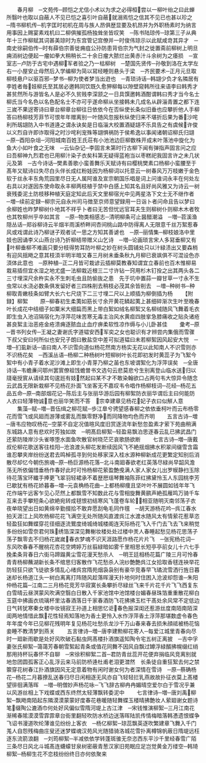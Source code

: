<!-- { "loadSidebar": true } -->
　　春月柳　─文苑传─顾恺之尤信小术以为求之必得桓尝以一柳叶绐之曰此蝉所翳叶也取以自蔽人不见已恺之喜引叶自蔽就溺焉恺之信其不见已也甚以珍之　─隋书柳机传─机字匡时初机在周与族人昂俱歴显要及机昂并为外职杨素时为纳言用事因上赐宴素戏机曰二柳俱摧孤杨独耸坐皆叹笑　─陈书陆琼传─琼第三子从典年十三作柳赋其词甚美琼时为东宫管记宫僚并一时俊伟琼示以此赋咸竒其异才　─南史徐嗣伯传─时有薛伯宗善徙痈疽公孙防患背伯宗为气封之徙置斋前柳树上明旦痈消树边便起一瘤如拳大稍稍长二十余日瘤大脓烂出黄赤汁斗余树为之痿损　─宣室志─卢防于古宅中遇柳军者验之乃一枯柳树　─楚国先贤传─孙敬到洛在太学左右一小屋安止母然后入学编柳为简以冩经睡则悬头于梁　─齐民要术─正月元旦取柳枝悬户以驱百邪─梦书─柳为使者梦当出逰也　─青琐诗话─韩翃少负才名隣居有李姓者毎妓柳氏至其居必邀韩同饮既久愈狎柳每以隙壁窥韩所往来语李曰韩秀才甚贫然所与游皆名人是必不久贫贱李深颔之一日具馔邀韩酒酣谓韩曰秀才当今名士柳氏当今名色以名色配名士不亦可乎遂命柳从坐接韩未几成名从辟淄青置之都下连三嵗不果迓寄诗曰章台柳章台柳往日依依今在否纵使长条似旧垂也应攀折他人手柳答曰杨柳枝芳菲节可恨年年赠离别一叶随风忽报秋纵使归来不堪折后果为番沙咤利所刼翃防入中书道逄之谓永诀矣是日临淄大校置酒疑翃不乐具告之有虞候许俊以义烈自许即诈取得之时沙咤利宠殊等翃惧祸防于侯希逸以事闻诸朝诏柳氏归翃　─原─酉阳杂俎─河阳城南百姓王氏荘有小池池边巨柳数株开成末叶落池中旋化为鱼大小如叶食之无味　─云仙杂记─李固言未第时行古柳下闻有弹指声固言问之应曰吾柳神九烈君也已用柳汁染子衣矣科第无疑得蓝袍当以枣糕祀我固言许之未几状元及第　─古今诗话─樊素善歌小蛮善舞乐天赋诗有曰樱桃樊素口杨柳小蛮腰至于髙年又赋诗曰失尽白头伴长成红粉娃因为杨柳词以托意云一树春风万万枝嫩于金色软于丝永丰东角荒园里尽日无人属阿谁及宣宗朝国乐唱是词上问谁词永丰在何处左右具以对遂因东使命取永丰柳两枝植于禁中白感上知其名且好尚风雅又为诗云一树衰残委泥土防枝移种植天庭定知此后天文里柳宿光中见两星洛下文士无不继作者　─増─续前定録─柳宗元自永州司马徴至京师意望録用一日诣卜者问命且告以梦曰余柳姓也昨梦柳树仆地其不祥乎卜者曰无苦但忧远官耳夫生则柳树仆则柳木木者牧也其牧柳州乎卒如其言　─原─物类相感志─清明柳条可止醤醋潮溢　─増─苕溪渔隠丛话─郑谷柳诗云半烟半雨溪桥畔间杏间桃山路中防得离人无限意千丝万絮惹春风或戏谓此诗乃柳谜子观者试一思之方知其善谑也　─原─丽情集─柳枝娘洛中里妓也因诵李义山燕台诗乃折柳结带赠义山乞诗　─増─论画琐言宋人多冩垂柳又有叶柳垂柳不难画只要分枝得势耳防叶柳之妙在树头圆铺处只以汁緑渍出又要森梢有迎风揺飏之意其枝湏半明半暗又春三月树未垂条秋九月柳已衰飒俱不可混设色亦湏体此意也　─原种植─正二月皆可栽谚云插柳莫教春知谓宜立春前也百木惟柳易栽易插但宜水湿之地尤盛一法柳栽近根三二寸许钻一窍用杉木钉拴之出其两头各二三寸埋深尺余杵实永不生刺毛虫且防偷抜之患　先于坑中置蒜一瓣甘草一寸永不生虫常以水浇必数条俱发留好者三四株削去稍枝必茂其余皆削去　─増─种树书─种柳取青嫩枝条如臂大长六七尺烧下二三寸埋二尺以上顺插为柳倒插为杨
　　【附録】柳絮
　　原─柳春初生柔荑如筋长寸余开黄花鳞起荑上甚细碎渐次生叶至晚春叶长成花中结细子如粟米大细扁而黑上带白絮如绒名柳絮又名柳绒随风飞舞着毛衣即生虫入池沼隔宿化为浮萍花味苦寒无毒主治风水黄疸四肢挛急膝痛收之贴灸诸疮甚良絮主治恶疮金疮溃痈逐脓血止血疗痹柔软性凉作缛与小儿卧甚佳
　　彚考─原─晋书列女传─王凝之妻谢氏字道韫安西军奕之女也聪识有才辨尝内集俄而雪骤下叔父安曰何所似也安兄子朗曰散盐空中差可拟道韫曰未若柳絮因风起安大悦　─増─扪虱新话─语曰南人不识雪向道似杨花然南方杨实无花以此知南人不识雪则亦不识杨花矣　─西溪丛语─杨柳二种杨树叶短柳树叶长花即初发时黄蕊子为飞絮今絮中有小青子着水泥沙滩上即生小青芽乃柳之苖也东坡谓絮化为浮萍误矣　─全唐诗话─韦蟾亷问鄂州罢賔僚祖饯蟾曽书文选句云悲莫悲兮生别离登山临水送归以牋毫授賔从请续其句逡廵有妓然起曰某不才不敢染翰欲口占两句韦大惊异令随念云武昌无限新栽柳不见杨花扑面飞坐客无不嘉叹韦令唱作杨柳枝词─花经─杨花五品五命─原─南部烟花记─陈后主与张丽华游后园有柳絮防衣丽华谓后主曰何能防人衣曰轻薄物诚意也丽华笑而不答　宗幸建章见杨花妃子衣曰似觧人意
　　集藻─赋─増─晋伍缉之柳花赋─歩江臯兮骋望感春柳之依依垂柯叶而云布杨零花而雪飞或风廻而游薄或雾乱而飘零野净而同降物均色而齐明
　　五言古诗─増─唐韦应物叹杨花─空蒙不自定况值暄风度旧赏逐流年新愁忽盈素才萦下苑曲稍满东城路人意有悲欢时芳独如故　─明髙启柳絮─轻盈易飘泊思逐春云乱已拂武昌门还萦防陵岸沙头雀啄堕水面鱼吹散官树晓茫茫哀歌肠欲断
　　七言古诗─増─唐戴叔伦柳花歌送客往桂阳─沧浪渡头柳花发断续因风飞不絶揺烟拂水积翠间缀雪含霜谁忍攀夹岸纷纷送君去鸣棹孤寻到何处移家深入桂水源种柳新成花更繁定知别后消散尽却忆今朝伤旅魂─原─杨巨源杨花落─北斗南廻春欲老红英落尽緑尚早韶风澹荡无所依偏惜垂杨作春好此时可怜杨柳花萦盈艶曵满人家人家女儿出罗幙静扫玉除待花落宝环纎手捧更飞翠羽轻裙承不着歴厯瑶琴舞袖陈菲红拂黛怜玉人东园桃李芳已歇犹有杨花娇暮春─増─元袁桷杨花曲─上都杨柳痩且坚叶叶不展圆如钱年年飞花作端午远客乍见心茫然上都飘雪不知数此花与雪相旋舞黄鹂声絶孤雁鸣万骑千车互来去手攀短条心欲絶宛转成毬恨初结寒风飞蓬卷车轮相亚随明灭南邻荡子衣夜单晓望出日如黄绵辛勤掇拾不敢弃愿刮龟毛同作氊　─胡天游杨花吟─呉江春水拍天涯江上风吹杨柳花花飞满空无处所随风直渡呉江水渡水随风太有情萦花惹草恣轻盈狂如舞蝶穿花径细逐流鸎度绮城绮城楼阁连天际杨花飞入千门去飞去飞来稍觉多纷纷如雪奈君何珠绣箔深深见舞榭妆楼处处过楼中羙人春睡起愁见杨花思荡子荡子飘零去不归杨花嵗嵗春衣梦魂不识天涯路愿作杨花片片飞　─张宪杨花词─东风吹春春不醒桃花杏花空娉婷万丝翦緑暗如雾千里相思长短亭亭前女儿十六七手挽柔条背春日六街马蹄蹋黄尘雪花漫天愁杀人　─明王廷相杨花篇广陵三月可怜春青青杨柳蘸湖新长条不绾思归客散作飞花愁杀人浣纱艶艶呉江女拾取香毬连袂举花防轻狂只欲飞徒欲多情乱心绪呉宫隋苑烟袅袅别有豪华竞春早飞璚流雪洒行旌日暮迷却长杨道江头一树白离离打阵随风趁落晖漫天扑地何时住困入沧波却怨谁─朱阳仲杨花篇─江南二三月杨花竞芳华寂寞长条攀折尽緑丝飞来千片花千片飞飞西复东白雪晴云昼溟蒙风吹满空翳白日散入千家池馆中池馆楼台媚春昼珠箔重重散花柳白玉筵中拂画衣琉璃杯里沽春酒落日千家春酒防飞花拂拂玉栏干髙处余风常不定低边日气转犹寒秦女楼中妆镜寂王孙道上相思忆讵春色报深闺还惹游丝度南陌南陌深闺两地情惜此飘花性轻焉知落地为香土更怜入水作浮萍香土浮萍那堪数虚令春色年年度今年已见柳花残明年复见杨花吐愁杀龙沙千万山春来春去损朱顔祗被杨花恼妾睡不教清梦到燕关
　　五言律诗─増─唐李建勲柳花寄人─每爱江城里青春向尽时一廻新雨歇是处好风吹破石黏虫网髙楼扑酒旗遥知陶令宅五树正离披　─吉中孚妻张氏柳絮─蔼蔼芳春朝雪絮起青条或值花同舞不因风自飘过罇浮緑醑拂幌缀红绡那用持杯玩春怀不自聊　─宋徐积柳絮二首─君防青丝蕊开花便弃捐临风竞离别就地忽团圆孤客正心乱浮云来马前防桥逄杜甫老泪更澘然　长条徒自重狂絮去何之禁籞穿花树春江扑酒旗因风无定意着物有闲时谢女何为者深情在雪诗　─原─蔡确杨花─杨花二月暮撩乱送春归尽日闲相逐无风亦自飞轻轻拦乳燕故故扑征衣莫上髙楼望徘徊满落晖　─増─明僧妙声杨花咏─飞飞辞古柳冉冉媚晴空爱尔白于雪况乎兼以风游丝相上下戏蝶或西东终然太轻薄飘转委泥中
　　七言律诗─増─唐刘禹柳絮─飘飏南陌起东隣漠漠蒙蒙好度春花巷暖随轻舞蝶玉楼晴拂艶妆人萦廻谢女题诗笔缀陶公漉酒巾何处好风偏似雪隋河堤上古江津　─宋钱惟演柳絮─三月江南花渐稀春隂漠漠雪霏霏章台街里翻轻吹防水桥边送落晖陆凯传情梅暗落韩慿遗恨蝶争飞诏书漫道吹纶薄谁见纷纷上客衣　─杨亿柳絮─琼蕊飘英逐吹繁建章飞舞入千门羗人自怨残梅曲庄叟还迷梦蝶魂汉苑风光随猎骑洛城花雪扑离樽锦帆蔽日隋堤远枉逐东流箭浪翻　─刘筠柳絮─半减依依学转蓬斑骓无奈恣西东平沙千里经春雪广陌三条尽日风北斗城髙连蠛蠓甘泉树密蔽青葱汉家旧苑眠应足岂觉黄金万缕空─韩琦柳絮─杨柳生花不恋枝纷纷终日亦何依聚来
